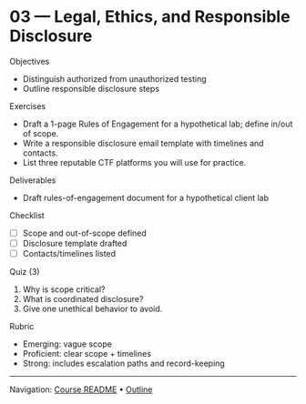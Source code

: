 # 03 — Legal, Ethics, and Responsible Disclosure

Objectives
- Distinguish authorized from unauthorized testing
- Outline responsible disclosure steps

Exercises
- Draft a 1-page Rules of Engagement for a hypothetical lab; define in/out of scope.
- Write a responsible disclosure email template with timelines and contacts.
- List three reputable CTF platforms you will use for practice.

Deliverables
- Draft rules-of-engagement document for a hypothetical client lab

Checklist
- [ ] Scope and out-of-scope defined
- [ ] Disclosure template drafted
- [ ] Contacts/timelines listed

Quiz (3)
1) Why is scope critical?
2) What is coordinated disclosure?
3) Give one unethical behavior to avoid.

Rubric
- Emerging: vague scope
- Proficient: clear scope + timelines
- Strong: includes escalation paths and record-keeping

---
Navigation: [Course README](../../README.md) • [Outline](../../docs/outline.md)
